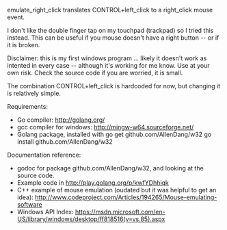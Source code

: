 emulate_right_click translates CONTROL+left_click to a right_click mouse event.

I don't like the double finger tap on my touchpad (trackpad) so I tried this instead. This
can be useful if you mouse doesn't have a right button -- or if it is broken.

Disclaimer: this is my first windows program ... likely it doesn't work as intented in
every case -- although it's working for me know. Use at your own risk. Check the source
code if you are worried, it is small.

The combination CONTROL+left_click is hardcoded for now, but changing it is relatively
simple.

Requirements:

  * Go compiler: http://golang.org/
  * gcc compiler for windows:
    http://mingw-w64.sourceforge.net/
  * Golang package, installed with
    go get github.com/AllenDang/w32
    go install github.com/AllenDang/w32

Documentation reference:
  * godoc for package github.com/AllenDang/w32, and looking at the source code.
  * Example code in http://play.golang.org/p/kwfYDhhiqk
  * C++ example of mouse emulation (oudated but it was helpful to get an idea):
    http://www.codeproject.com/Articles/194265/Mouse-emulating-software
  * Windows API Index:
    https://msdn.microsoft.com/en-US/library/windows/desktop/ff818516(v=vs.85).aspx
